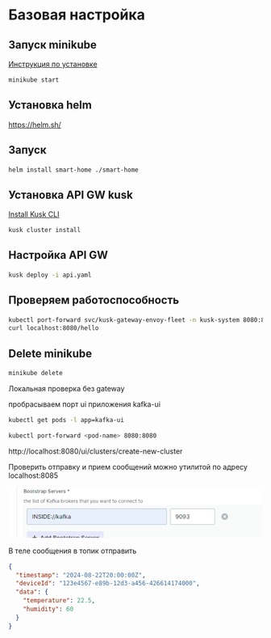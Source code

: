 # Базовая настройка

## Запуск minikube

[Инструкция по установке](https://minikube.sigs.k8s.io/docs/start/)

```bash
minikube start
```

## Установка helm 

https://helm.sh/

## Запуск 

```bash
helm install smart-home ./smart-home
```

## Установка API GW kusk

[Install Kusk CLI](https://docs.kusk.io/getting-started/install-kusk-cli)

```bash
kusk cluster install
```

## Настройка API GW

```bash
kusk deploy -i api.yaml
```

## Проверяем работоспособность

```bash
kubectl port-forward svc/kusk-gateway-envoy-fleet -n kusk-system 8080:80
curl localhost:8080/hello
```

## Delete minikube

```bash
minikube delete
```











Локальная проверка без gateway

пробрасываем порт ui приложения kafka-ui

```bash
kubectl get pods -l app=kafka-ui
```

```bash
kubectl port-forward <pod-name> 8080:8080
```
http://localhost:8080/ui/clusters/create-new-cluster

Проверить отправку и прием сообщений можно утилитой по адресу localhost:8085

![img.png](img.png)

В теле сообщения в топик отправить

```json
{
  "timestamp": "2024-08-22T20:00:00Z",
  "deviceId": "123e4567-e89b-12d3-a456-426614174000",
  "data": {
    "temperature": 22.5,
    "humidity": 60
  }
}
